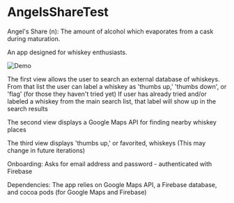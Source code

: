# AngelsShareTest

Angel's Share (n): The amount of alcohol which evaporates from a cask during maturation.

An app designed for whiskey enthusiasts.

![Demo](https://user-images.githubusercontent.com/15390830/31308906-3887dd2c-ab4c-11e7-8173-734432a70189.gif)

The first view allows the user to search an external database of whiskeys. 
From that list the user can label a whiskey as 'thumbs up,' 'thumbs down', or 'flag' (for those they haven't tried yet)
If user has already tried and/or labeled a whiskey from the main search list, that label will show up in the search results

The second view displays a Google Maps API for finding nearby whiskey places

The third view displays 'thumbs up,' or favorited, whiskeys (This may change in future iterations)

Onboarding: Asks for email address and password - authenticated with Firebase

Dependencies:
The app relies on Google Maps API, a Firebase database, and cocoa pods (for Google Maps and Firebase)

